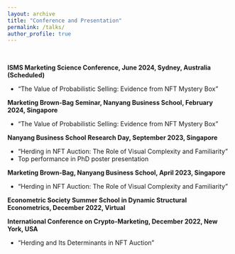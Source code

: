 ```yaml
---
layout: archive
title: "Conference and Presentation"
permalink: /talks/
author_profile: true
---
```


<p>&nbsp;</p>


**ISMS Marketing Science Conference, June 2024, Sydney, Australia (Scheduled)**
* “The Value of Probabilistic Selling: Evidence from NFT Mystery Box”

**Marketing Brown-Bag Seminar, Nanyang Business School, February 2024, Singapore**
* “The Value of Probabilistic Selling: Evidence from NFT Mystery Box”

**Nanyang Business School Research Day, September 2023, Singapore**
* “Herding in NFT Auction: The Role of Visual Complexity and Familiarity”
* Top performance in PhD poster presentation

**Marketing Brown-Bag, Nanyang Business School, April 2023, Singapore**
* “Herding in NFT Auction: The Role of Visual Complexity and Familiarity”

**Econometric Society Summer School in Dynamic Structural Econometrics, December 2022, Virtual**

**International Conference on Crypto-Marketing, December 2022, New York, USA**		
* “Herding and Its Determinants in NFT Auction”



